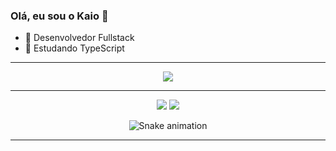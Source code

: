 ### Olá, eu sou o Kaio 👋


- 🔭 Desenvolvedor Fullstack
- 🌱 Estudando TypeScript


<hr>

<p align="center">
  
  <a href="https://skillicons.dev">
    <img src="https://skillicons.dev/icons?i=javascript,typescript,angular,nodejs,express,mongodb" />
  </a>
</p>

<hr>
<div align="center">
  
  <a href="https://www.linkedin.com/in/kaioid" target="_blank"><img src="https://img.shields.io/badge/-LinkedIn-%230077B5?style=for-the-badge&logo=linkedin&logoColor=white" target="_blank"></a>
  <a href="mailto:kaioigordinizz@gmail.com" target="_blank"><img src="https://img.shields.io/badge/Gmail-D14836?style=for-the-badge&logo=gmail&logoColor=white" target="_blank"></a>
</div>  
<div align="center">
  
  ![Snake animation](https://github.com/kaioid/kaioid/blob/output/github-contribution-grid-snake.svg)
</div>
<hr>

